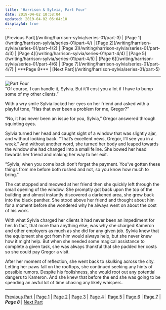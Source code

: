 ```yaml
---
title: 'Harrison & Sylvia, Part Four'
date: 2019-04-02 10:58:04
updated: 2019-04-02 06:04:10
displayAd: true
---
```

<p class="center">[Previous Part](/writing/harrison-sylvia/series-01/part-3) | [Page 1](/writing/harrison-sylvia/series-01/part-4/) | [Page 2](/writing/harrison-sylvia/series-01/part-4/2) | [Page 3](/writing/harrison-sylvia/series-01/part-4/3) | [Page 4](/writing/harrison-sylvia/series-01/part-4/4) | [Page 5](/writing/harrison-sylvia/series-01/part-4/5) | [Page 6](/writing/harrison-sylvia/series-01/part-4/6) | [Page 7](/writing/harrison-sylvia/series-01/part-4/7) | <span class="current-page">***Page 8***</span> | [Next Part](/writing/harrison-sylvia/series-01/part-5) </p><hr class="clear-both center-fade"/><div class="embedded-image-right"><img src="/writing/harrison-sylvia/series-01/part-4/hs104.jpg" alt="Part Four" style="max-height: 275px;"/></div>“Of course, I can handle it, Sylvia. But it’ll cost you a lot if I have to bump some of my other clients.”

With a wry smile Sylvia locked her eyes on her friend and asked with a playful tone, “Has that ever been a problem for me, Gregor?”

“No, it has never been an issue for you, Sylvia,” Gregor answered through squinting eyes.

Sylvia turned her head and caught sight of a window that was slightly ajar, and without looking back. “That’s excellent news, Gregor, I’ll see you in a week.” And without another word, she turned her body and leaped towards the window she had changed into a small feline. She bowed her head towards her friend and making her way to her exit.

“Sylvia, when you come back don’t forget the payment. You’ve gotten these things from me before both rushed and not, so you know how much to bring.”

The cat stopped and meowed at her friend then she quickly left through the small opening of the window. She promptly got back upon the top of the building and almost instantly discovered a darkened area, she grew back into the black panther. She stood above her friend and thought about him for a moment before she wondered why he always went on about the cost of his work.

With what Sylvia charged her clients it had never been an impediment for her. In fact, that more than anything else, was why she charged Kameron and other employers as much as she did for any given job. Sylvia knew that the equipment she got from him would always help, but she never knew how it might help. But when she needed some magical assistance to complete a given task, she was always thankful that she padded her costs so she could pay Gregor a visit.

After her moment of reflection, she went back to skulking across the city. Letting her paws fall on the rooftops, she continued seeking any hints of possible rumors. Despite his foolishness, she would root out any potential dangers to Kameron. And she knew that before the end she was going to be spending an awful lot of time chasing any likely whispers.<hr class="clear-both center-fade"/><p class="center">[Previous Part](/writing/harrison-sylvia/series-01/part-3) | [Page 1](/writing/harrison-sylvia/series-01/part-4/) | [Page 2](/writing/harrison-sylvia/series-01/part-4/2) | [Page 3](/writing/harrison-sylvia/series-01/part-4/3) | [Page 4](/writing/harrison-sylvia/series-01/part-4/4) | [Page 5](/writing/harrison-sylvia/series-01/part-4/5) | [Page 6](/writing/harrison-sylvia/series-01/part-4/6) | [Page 7](/writing/harrison-sylvia/series-01/part-4/7) | <span class="current-page">***Page 8***</span> | [Next Part](/writing/harrison-sylvia/series-01/part-5) </p>